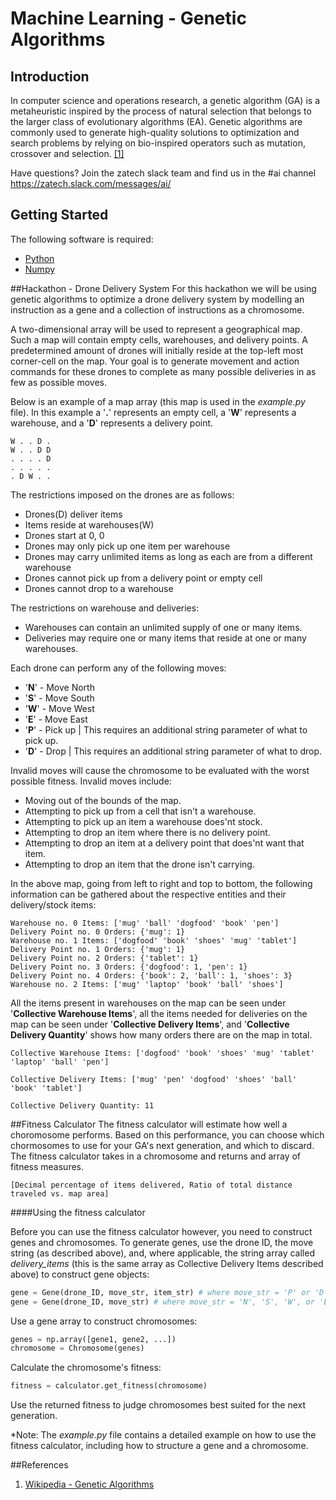 # Machine Learning - Genetic Algorithms
## Introduction
In computer science and operations research, a genetic algorithm (GA) is a metaheuristic inspired by the process of natural selection that belongs to the larger class of evolutionary algorithms (EA). Genetic algorithms are commonly used to generate high-quality solutions to optimization and search problems by relying on bio-inspired operators such as mutation, crossover and selection. [[1]](https://en.wikipedia.org/wiki/Genetic_algorithm)

Have questions? Join the zatech slack team and find us in the #ai channel https://zatech.slack.com/messages/ai/

## Getting Started
The following software is required:
+ [Python](http://www.python.org)
+ [Numpy](http://www.numpy.org)

##Hackathon - Drone Delivery System
For this hackathon we will be using genetic algorithms to optimize a drone delivery system by modelling an instruction as a gene and a collection of instructions as a chromosome.

A two-dimensional array will be used to represent a geographical map. Such a map will contain empty cells, warehouses, and delivery points. A predetermined amount of drones will initially reside at the top-left most corner-cell on the map. Your goal is to generate movement and action commands for these drones to complete as many possible deliveries in as few as possible moves.

Below is an example of a map array (this map is used in the *example.py* file). In this example a '**.**' represents an empty cell, a '**W**' represents a warehouse, and a '**D**' represents a delivery point.
```
W . . D .
W . . D D
. . . . D
. . . . .
. D W . .
```
The restrictions imposed on the drones are as follows:

   + Drones(D) deliver items
   + Items reside at warehouses(W)
   + Drones start at 0, 0
   + Drones may only pick up one item per warehouse
   + Drones may carry unlimited items as long as each are from a different warehouse
   + Drones cannot pick up from a delivery point or empty cell
   + Drones cannot drop to a warehouse
  
The restrictions on warehouse and deliveries:

   + Warehouses can contain an unlimited supply of one or many items.
   + Deliveries may require one or many items that reside at one or many warehouses.

Each drone can perform any of the following moves:
   + '**N**' - Move North
   + '**S**' - Move South
   + '**W**' - Move West
   + '**E**' - Move East
   + '**P**' - Pick up | This requires an additional string parameter of what to pick up.
   + '**D**' - Drop | This requires an additional string parameter of what to drop.

Invalid moves will cause the chromosome to be evaluated with the worst possible fitness. Invalid moves include:
   + Moving out of the bounds of the map.
   + Attempting to pick up from a cell that isn't a warehouse.
   + Attempting to pick up an item a warehouse does'nt stock.
   + Attempting to drop an item where there is no delivery point.
   + Attempting to drop an item at a delivery point that does'nt want that item.    
   + Attempting to drop an item that the drone isn't carrying.


In the above map, going from left to right and top to bottom, the following information can be gathered about the respective entities and their delivery/stock items:


```
Warehouse no. 0 Items: ['mug' 'ball' 'dogfood' 'book' 'pen']
Delivery Point no. 0 Orders: {'mug': 1}
Warehouse no. 1 Items: ['dogfood' 'book' 'shoes' 'mug' 'tablet']
Delivery Point no. 1 Orders: {'mug': 1}
Delivery Point no. 2 Orders: {'tablet': 1}
Delivery Point no. 3 Orders: {'dogfood': 1, 'pen': 1}
Delivery Point no. 4 Orders: {'book': 2, 'ball': 1, 'shoes': 3}
Warehouse no. 2 Items: ['mug' 'laptop' 'book' 'ball' 'shoes']
```
All the items present in warehouses on the map can be seen under '**Collective Warehouse Items**', all the items needed for deliveries on the map can be seen under '**Collective Delivery Items**', and '**Collective Delivery Quantity**' shows how many orders there are on the map in total.
```
Collective Warehouse Items: ['dogfood' 'book' 'shoes' 'mug' 'tablet' 'laptop' 'ball' 'pen'] 
 
Collective Delivery Items: ['mug' 'pen' 'dogfood' 'shoes' 'ball' 'book' 'tablet'] 
 
Collective Delivery Quantity: 11 
```

##Fitness Calculator
The fitness calculator will estimate how well a choromosome performs. Based on this performance, you can choose which chormosomes to use for your GA's next generation, and which to discard. The fitness calculator takes in a chromosome and returns and array of fitness measures.

```
[Decimal percentage of items delivered, Ratio of total distance traveled vs. map area]
```

####Using the fitness calculator

Before you can use the fitness calculator however, you need to construct genes and chromosomes.
To generate genes, use the drone ID, the move string (as described above), and, where applicable, the string array called *delivery_items* (this is the same array as Collective Delivery Items described above) to construct gene objects:
```Python
gene = Gene(drone_ID, move_str, item_str) # where move_str = 'P' or 'D'; item_str = delivery_items[index] or
gene = Gene(drone_ID, move_str) # where move_str = 'N', 'S', 'W', or 'E'
```

Use a gene array to construct chromosomes:
```Python
genes = np.array([gene1, gene2, ...])
chromosome = Chromosome(genes)
```

Calculate the chromosome's fitness:
```Python
fitness = calculator.get_fitness(chromosome)
```

Use the returned fitness to judge chromosomes best suited for the next generation. 

*Note: The *example.py* file contains a detailed example on how to use the fitness calculator, 
including how to structure a gene and a chromosome.

##References
   1. [Wikipedia - Genetic Algorithms](https://en.wikipedia.org/wiki/Genetic_algorithm)
